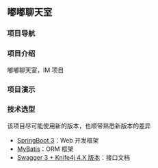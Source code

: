 ## 嘟嘟聊天室

### 项目导航

### 项目介绍
嘟嘟聊天室，IM 项目

### 项目演示

### 技术选型
该项目尽可能使用新的版本，也顺带熟悉新版本的差异
* [SpringBoot 3](https://spring.io/projects/spring-boot)：Web 开发框架
* [MyBatis](https://blog.mybatis.org/)：ORM 框架
* [Swagger 3 + Knife4j 4.X 版本](https://doc.xiaominfo.com/)：接口文档